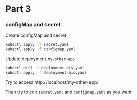 Part 3
===================

### configMap and secret

Create configMap and secret
```bash
kubectl apply -f secret.yaml
kubectl apply -f configmap.yaml
```

Update deployment `my-other-app`
```bash
kubectl diff -f deployment-bis.yaml
kubectl apply -f deployment-bis.yaml
```

Try to access http://localhost/my-other-app/

Then try to edit `secret.yaml` and `configmap.yaml` as you want
